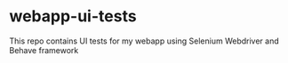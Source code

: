 # webapp-ui-tests
This repo contains UI tests for my webapp using Selenium Webdriver and Behave framework
